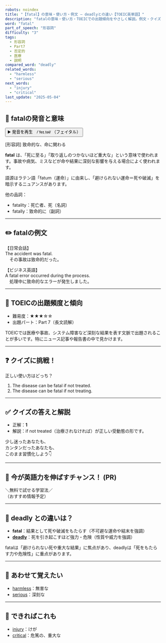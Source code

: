 ```yaml
---
robots: noindex
title: "【fatal】の意味・使い方・例文 ― deadlyとの違い【TOEIC英単語】"
description: "fatalの意味・使い方・TOEICでの出題傾向をやさしく解説。例文・クイズ付きでdeadlyとの違いもわかりやすく学べます。"
word: "fatal"
part_of_speech: "形容詞"
difficulty: "3"
tags:
  - 形容詞
  - Part7
  - 否定的
  - 医療
  - 説明
compared_word: "deadly"
related_words:
  - "harmless"
  - "serious"
next_words:
  - "injury"
  - "critical"
last_update: "2025-05-04"
---
```


## 🔰 fatalの発音と意味

<button class="play-audio" onclick="playTTS('fatal')">
  <span class="play-audio-main">
    ▶️ 発音を再生　/ˈfeɪ.təl/
  </span>
  <span class="play-audio-sub">
    （フェイタル）
  </span>
</button>

[形容詞] 致命的な、命に関わる

**fatal** は、「死に至る」「取り返しのつかないほど重大な」という意味で使われます。事故や病気、ミスなどが命や結果に深刻な影響を与える場合によく使われます。

語源はラテン語「fatum（運命）」に由来し、「避けられない運命＝死や破滅」を暗示するニュアンスがあります。

他の品詞：  
- fatality：死亡者、死（名詞）
- fatally：致命的に（副詞）

---

## ✏️ fatalの例文

【日常会話】  
The accident was fatal.  
　その事故は致命的だった。

【ビジネス英語】  
A fatal error occurred during the process.  
　処理中に致命的なエラーが発生しました。

---

## 🎯 TOEICの出題頻度と傾向

- 難易度：★★★☆☆
- 出題パート：Part 7（長文読解）

TOEICでは医療や事故、システム障害など深刻な結果を表す文脈で出題されることが多いです。特にニュース記事や報告書の中で見かけます。

---

## ❓ クイズに挑戦！

正しい使い方はどっち？

1. The disease can be fatal if not treated.  
2. The disease can be fatal if not treating.

---

## ✅ クイズの答えと解説

- 正解：**1**
- 解説：if not treated（治療されなければ）が正しい受動態の形です。

少し迷ったあなたも、  
カンタンだったあなたも、  
このまま習慣化しよう👇️

---

## 🚀 今が英語力を伸ばすチャンス！ (PR)

<div class="info-center">
＼無料で試せる学習法／<br>  
（おすすめ情報予定）
</div>

---

## 🤔  deadly との違いは？

- **fatal**：結果として死や破滅をもたらす（不可避な運命や結末を強調）
- **[deadly](/word/deadly/)**：死を引き起こすほど強力・危険（性質や威力を強調）

fatalは「避けられない死や重大な結果」に焦点があり、deadlyは「死をもたらす力や危険性」に重点があります。

---

## 🧩 あわせて覚えたい

- [harmless](/word/harmless/)：無害な
- [serious](/word/serious/)：深刻な

---

## 📖 できればこれも

- [injury](/word/injury/)：けが
- [critical](/word/critical/)：危篤の、重大な

<!-- cvid: aid29_bid02 -->
